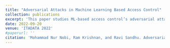 ```yaml
---
title: "Adversarial Attacks in Machine Learning Based Access Control"
collection: publications
excerpt: 'This paper studies ML-based access control’s adversarial attack problem.'
date: 2022-09-20
venue: 'ITADATA 2022'
#paperurl: ''
citation: 'Mohammad Nur Nobi, Ram Krishnan, and Ravi Sandhu. Adversarial Attacks in Machine Learning Based Access Control. In the 1<sup>st</sup> Italian Conference on Big Data and Data Science, Milan, Italy, 2022.'
---
```

